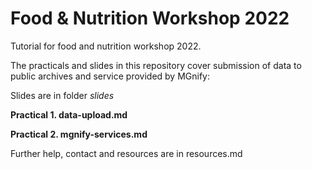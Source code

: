 # Food & Nutrition Workshop 2022
Tutorial for food and nutrition workshop 2022. 

The practicals and slides in this repository cover submission of data to public archives and service provided by MGnify:

Slides are in folder *slides*

**Practical 1. data-upload.md**

**Practical 2. mgnify-services.md**

Further help, contact and resources are in resources.md
